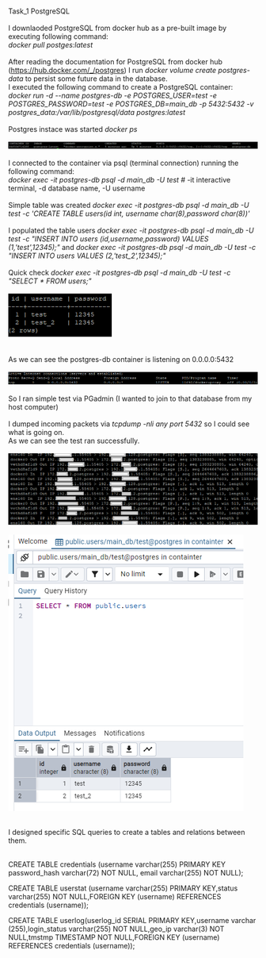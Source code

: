 <br>Task_1 PostgreSQL
<br>
<br>I downlaoded PostgreSQL from docker hub as a pre-built image by executing following command:
<br><i> docker pull postges:latest</i>
<br>
<br> After reading the documentation for PostgreSQL from docker hub (https://hub.docker.com/_/postgres) I run <i>docker volume create postgres-data </i> to persist some future data in the database.
<br> I executed the following command to create a PostgreSQL container:
<br> <i>docker run -d --name postgres-db -e POSTGRES_USER=test -e POSTGRES_PASSWORD=test -e POSTGRES_DB=main_db -p 5432:5432 -v postgres_data:/var/lib/postgresql/data postgres:latest </i>
<br>
<br> Postgres instace was started <i> docker ps </i>
<br>
<br> ![alt text](images/image.png)
<br>
<br> I connected to the container via psql (terminal connection) running the following command:
<br> <i> docker exec -it postgres-db psql -d main_db -U test </i> # -it interactive terminal, -d database name, -U username
<br>
<br> Simple table was created <i> docker exec -it postgres-db psql -d main_db -U test -c 'CREATE TABLE users(id int, username char(8),password char(8))' </i>
<br> 
<br> I populated the table users <i> docker exec -it postgres-db psql -d main_db -U test -c "INSERT INTO users (id,username,password) VALUES (1,'test',12345);" </i> and <i> docker exec -it postgres-db psql -d main_db -U test -c "INSERT INTO users VALUES (2,'test_2',12345);" </i>
<br>
<br> Quick check <i>  docker exec -it postgres-db psql -d main_db -U test -c "SELECT * FROM users;" </i>
<br>
<br> ![alt text](images/image-4.png)
<br>
<br>
<br> As we can see the postgres-db container is listening on 0.0.0.0:5432
<br>
<br>![alt text](images/image-2.png)
<br>
<br> So I ran simple test via PGadmin (I wanted to join to that database from my host computer)
<br>
<br> I dumped incoming packets via <i> tcpdump -nli any port 5432 </i> so I could see what is going on.
<br> As we can see the test ran successfully.
<br>
<br>![alt text](images/image-6.png)
<br>
<br> ![alt text](images/image-5.png)
<br>

</br> I designed specific SQL queries to create a tables and relations between them.

<br>  CREATE TABLE credentials (username varchar(255) PRIMARY KEY password_hash varchar(72) NOT NULL, email varchar(255) NOT NULL);

CREATE TABLE userstat (username varchar(255) PRIMARY KEY,status varchar(255) NOT NULL,FOREIGN KEY (username) REFERENCES credentials (username));

CREATE TABLE userlog(userlog_id SERIAL PRIMARY KEY,username varchar (255),login_status varchar(255) NOT NULL,geo_ip varchar(3) NOT NULL,tmstmp TIMESTAMP NOT NULL,FOREIGN KEY (username) REFERENCES credentials (username)); 
</br>